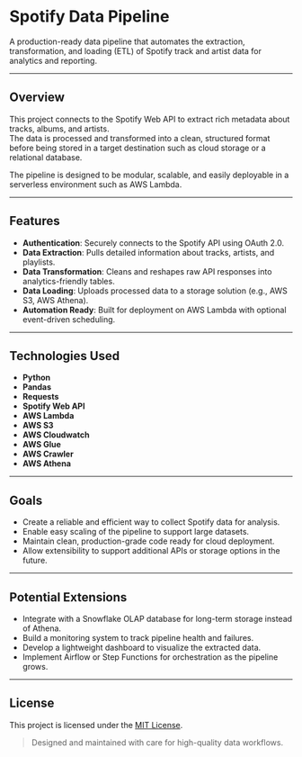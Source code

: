 # Spotify Data Pipeline

A production-ready data pipeline that automates the extraction, transformation, and loading (ETL) of Spotify track and artist data for analytics and reporting.

---

## Overview

This project connects to the Spotify Web API to extract rich metadata about tracks, albums, and artists.  
The data is processed and transformed into a clean, structured format before being stored in a target destination such as cloud storage or a relational database.

The pipeline is designed to be modular, scalable, and easily deployable in a serverless environment such as AWS Lambda.

---

## Features

- **Authentication**: Securely connects to the Spotify API using OAuth 2.0.
- **Data Extraction**: Pulls detailed information about tracks, artists, and playlists.
- **Data Transformation**: Cleans and reshapes raw API responses into analytics-friendly tables.
- **Data Loading**: Uploads processed data to a storage solution (e.g., AWS S3, AWS Athena).
- **Automation Ready**: Built for deployment on AWS Lambda with optional event-driven scheduling.

---

## Technologies Used

- **Python**
- **Pandas** 
- **Requests** 
- **Spotify Web API**
- **AWS Lambda** 
- **AWS S3** 
- **AWS Cloudwatch**
- **AWS Glue**
- **AWS Crawler**
- **AWS Athena**

---

## Goals

- Create a reliable and efficient way to collect Spotify data for analysis.
- Enable easy scaling of the pipeline to support large datasets.
- Maintain clean, production-grade code ready for cloud deployment.
- Allow extensibility to support additional APIs or storage options in the future.

---

## Potential Extensions

- Integrate with a Snowflake OLAP database for long-term storage instead of Athena.
- Build a monitoring system to track pipeline health and failures.
- Develop a lightweight dashboard to visualize the extracted data.
- Implement Airflow or Step Functions for orchestration as the pipeline grows.

---

## License

This project is licensed under the [MIT License](LICENSE).

> Designed and maintained with care for high-quality data workflows.
